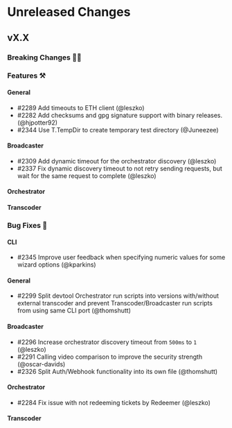 # Unreleased Changes

## vX.X

### Breaking Changes 🚨🚨

### Features ⚒

#### General
- \#2289 Add timeouts to ETH client (@leszko)
- \#2282 Add checksums and gpg signature support with binary releases. (@hjpotter92)
- \#2344 Use T.TempDir to create temporary test directory (@Juneezee)

#### Broadcaster
- \#2309 Add dynamic timeout for the orchestrator discovery (@leszko)
- \#2337 Fix dynamic discovery timeout to not retry sending requests, but wait for the same request to complete (@leszko)

#### Orchestrator

#### Transcoder

### Bug Fixes 🐞

#### CLI
- \#2345 Improve user feedback when specifying numeric values for some wizard options (@kparkins)

#### General
- \#2299 Split devtool Orchestrator run scripts into versions with/without external transcoder and prevent Transcoder/Broadcaster run scripts from using same CLI port (@thomshutt)

#### Broadcaster
- \#2296 Increase orchestrator discovery timeout from `500ms` to `1` (@leszko)
- \#2291 Calling video comparison to improve the security strength (@oscar-davids)
- \#2326 Split Auth/Webhook functionality into its own file (@thomshutt)

#### Orchestrator
- \#2284 Fix issue with not redeeming tickets by Redeemer (@leszko)

#### Transcoder
